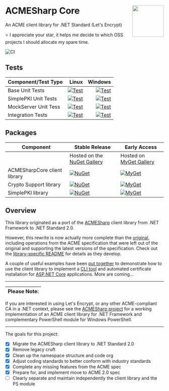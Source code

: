 # ACMESharp Core <img align="right" width="100" src="https://raw.githubusercontent.com/PKISharp/ACMESharpCore/master/docs/acmesharp-logo-color.png">

An ACME client library for .NET Standard (Let's Encrypt)

:star: I appreciate your star, it helps me decide to which OSS projects I should allocate my spare time.

![CI](https://github.com/PKISharp/ACMESharpCore/workflows/CI/badge.svg)

<!--
[![AV Build status](https://ci.appveyor.com/api/projects/status/bvf3hiyantc3m8tv?svg=true)](https://ci.appveyor.com/project/ebekker/acmesharpcore)
[![ADO Build Status](https://dev.azure.com/PKISharp/ACMESharpCore/_apis/build/status/ACMESharpCore-ASP.NET%20Core%20(.NET%20Framework)-CI?branchName=master)](https://dev.azure.com/PKISharp/ACMESharpCore/_build/latest?definitionId=2&branchName=master)
-->

## Tests

| Component/Test Type | Linux | Windows |
|-|-:|-:|
| Base Unit Tests |[![Test](https://gist.github.com/ebekker/2241c76d38225d73fdab6b6f836bf475/raw/edd99b9bc5c2e1150858b4017cb487e1fbe3ef92/acmesharpcore-unit_tests-ubuntu.md_badge.svg)](https://gist.github.com/ebekker/2241c76d38225d73fdab6b6f836bf475) | [![Test](https://gist.github.com/ebekker/5f38b28861265c7c6270a7cdd17f48d9/raw/657cb5daaacf376963d1dc016e24ecda5bec721a/acmesharpcore-unit_tests-windows.md_badge.svg)](https://gist.github.com/ebekker/5f38b28861265c7c6270a7cdd17f48d9) |
| SimplePKI Unit Tests |[![Test](https://gist.github.com/ebekker/51e6ff56691ffc0f9711c03e0881075d/raw/d818c129979426f9fd0f1357ebe1f9f9eabcf08d/acmesharpcore-simplepki_unit_tests-ubuntu.md_badge.svg)](https://gist.github.com/ebekker/51e6ff56691ffc0f9711c03e0881075d) | [![Test](https://gist.github.com/ebekker/a4f43f8b87fc2ea76c81e87f9485e93f/raw/08c366d095a3ab8a19082aafea0967bf96264a30/acmesharpcore-simplepki_unit_tests-windows.md_badge.svg)](https://gist.github.com/ebekker/a4f43f8b87fc2ea76c81e87f9485e93f) |
| MockServer Unit Tess |[![Test](https://gist.github.com/ebekker/1710122c8142afca6d17baa949337b26/raw/4cc3ef38ce1aec888335c7ddcc881bb623037c49/acmesharpcore-mockserver_unit_tests-ubuntu.md_badge.svg)](https://gist.github.com/ebekker/1710122c8142afca6d17baa949337b26) | [![Test](https://gist.github.com/ebekker/f0cf60ccad4b402729657dc3ffb3a0b0/raw/9d7e199f7dbdb44e5df1c4be873fe57f292d8d31/acmesharpcore-mockserver_unit_tests-windows.md_badge.svg)](https://gist.github.com/ebekker/f0cf60ccad4b402729657dc3ffb3a0b0) |
| Integration Tests | [![Test](https://gist.github.com/ebekker/e0e7c1cc484fb0f306453f920b6c6afc/raw/4d2629679bd42c24c2055750d1cca033facf0cc4/acmesharpcore-integration_tests-ubuntu.md_badge.svg)](https://gist.github.com/ebekker/e0e7c1cc484fb0f306453f920b6c6afc) | [![Test](https://gist.githubusercontent.com/ebekker/97a5714f0f4a70cefe832be7aa190765/raw/acmesharpcore-integration_tests-windows.md_badge.svg)](https://gist.githubusercontent.com/ebekker/97a5714f0f4a70cefe832be7aa190765)

## Packages

| Component | Stable Release | Early Access |
|-|-|-|
| | Hosted on the [NuGet Gallery](https://www.nuget.org/packages?q=Tags%3A%22acmesharp%22) | Hosted on [MyGet Gallery](https://www.myget.org/gallery/acmesharp)
| ACMESharpCore client library | [![NuGet](https://img.shields.io/nuget/v/ACMESharpCore.svg)](https://www.nuget.org/packages/ACMESharpCore) | [![MyGet](https://img.shields.io/myget/acmesharp/vpre/ACMESharpCore.svg)](https://www.myget.org/feed/acmesharp/package/nuget/ACMESharpCore)
| Crypto Support library | [![NuGet](https://img.shields.io/nuget/v/ACMESharpCore.Crypto.svg)](https://www.nuget.org/packages/ACMESharpCore.Crypto) | [![MyGet](https://img.shields.io/myget/acmesharp/vpre/ACMESharpCore.Crypto.svg)](https://www.myget.org/feed/acmesharp/package/nuget/ACMESharpCore.Crypto)
| SimplePKI library | [![NuGet](https://img.shields.io/nuget/v/PKISharp.SimplePKI.svg)](https://www.nuget.org/packages/PKISharp.SimplePKI) | [![MyGet](https://img.shields.io/myget/acmesharp/vpre/PKISharp.SimplePKI.svg)](https://www.myget.org/feed/acmesharp/package/nuget/PKISharp.SimplePKI)

## Overview

This library originated as a port of the [ACMESharp](https://github.com/ebekker/ACMESharp) client library from .NET Framework to .NET Standard 2.0.

However, this rewrite is now actually more complete than the [original](https://github.com/ebekker/ACMESharp),
including operations from the ACME specification that were left out of the original and supporting the latest
versions of the specification.  Check out the [library-specific README](/src/ACMESharp) for details as they develop.

A couple of useful examples have been [put together](https://github.com/PKISharp/ACMESharpCore/tree/master/src/examples) to demonstrate how to use the client library to implement a [CLI tool](https://github.com/PKISharp/ACMESharpCore/tree/master/src/examples/ACMECLI) and automated certificate installation for [ASP.NET Core](https://github.com/PKISharp/ACMESharpCore/tree/master/src/examples/ACMEKestrel) applications.  More are coming...

----

 Please Note: |
--------------|
If you are interested in using Let's Encrypt, or any other ACME-compliant CA in a .NET context, please see the [ACMESharp project](https://github.com/ebekker/ACMESharp) for a working implementation of an ACME client library for .NET Framework and complementary PowerShell module for Windows PowerShell.

----

The goals for this project:

* [x] Migrate the ACMESharp client library to .NET Standard 2.0
* [x] Remove legacy cruft
* [x] Clean up the namespace structure and code org
* [x] Adjust coding standards to better conform with industry standards
* [x] Complete any missing features from the ACME spec
* [x] Prepare for, and implement move to ACME 2.0 spec
* [ ] Clearly separate and maintain independently the client library and the PS module
